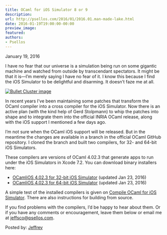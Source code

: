```yaml
---
title: OCaml for iOS Simulator 8 or 9
description:
url: http://psellos.com/2016/01/2016.01.man-made-lake.html
date: 2016-01-19T19:00:00-00:00
preview_image:
featured:
authors:
- Psellos
---
```


<div class="date">January 19, 2016</div>

<p>I have no fear that our universe is a simulation being run on some
gigantic machine and watched from outside by transcendant spectators. It
might be that it is&mdash;I&rsquo;m merely saying I have no fear of it. I know this
because I find the iOS Simulator to be delightful and disarming. It
doesn&rsquo;t faze me at all.</p>

<div class="flowaroundimg" style="margin-top: 1.0em;">
<a href="http://psellos.com/ocaml/compile-to-iossim.html"><img src="http://psellos.com/images/bullet-cluster.png" alt="Bullet Cluster image"/></a>
</div>

<p>In recent years I&rsquo;ve been maintaining some patches that transform the
OCaml compiler into a cross compiler for the iOS Simulator. Now there is
an active plan (with the kind help of Gerd Stolpmann) to whip the
patches into shape and to integrate them into the official INRIA OCaml
release, along with the iOS support I mentioned a few days ago.</p>

<p>I&rsquo;m not sure when the OCaml iOS support will be released. But in the
meantime the changes are available in a branch in the official OCaml
GitHub repository. I cloned the branch and built two compilers, for 32-
and 64-bit iOS Simulators.</p>

<p>These compilers are versions of OCaml 4.02.3 that generate apps to run under
the iOS Simulators in Xcode 7.2. You can download binary installers here:</p>

<ul>
<li><a href="http://psellos.com/pub/ocamlios/OCamliOSSim32-4.02.3.pkg">OCamliOS 4.02.3 for 32-bit iOS Simulator</a> (updated Jan 23, 2016)  </li>
<li><a href="http://psellos.com/pub/ocamlios/OCamliOSSim64-4.02.3.pkg">OCamliOS 4.02.3 for 64-bit iOS Simulator</a> (updated Jan 23, 2016)  </li>
</ul>

<p>A simple test of the installed compilers is given on <a href="http://psellos.com/ocaml/compile-to-iossim.html">Compile OCaml for
iOS Simulator</a>. There are also
instructions for building from source.</p>

<p>If you find problems with the compilers, I&rsquo;d be happy to hear about
them.  Or if you have any comments or encouragement, leave them below or
email me at <a href="mailto:jeffsco@psellos.com">jeffsco@psellos.com</a>.</p>

<p>Posted by: <a href="http://psellos.com/aboutus.html#jeffreya.scofieldphd">Jeffrey</a></p>

<p></p>

